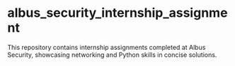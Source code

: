 # albus_security_internship_assignment
This repository contains internship assignments completed at Albus Security, showcasing networking and Python skills in concise solutions. 
